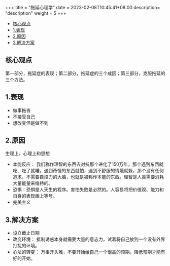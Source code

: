 +++
title = "拖延心理学"
date =  2023-02-08T10:45:41+08:00
description= "description"
weight = 5
+++

- [核心观点](#核心观点)
- [1.表现](#1表现)
- [2.原因](#2原因)
- [3.解决方案](#3解决方案)


## 核心观点
第一部分，拖延症的表现；第二部分，拖延症的三个成因；第三部分，克服拖延的三个方法。   

## 1.表现

- 做事拖沓
- 不接受自己
- 想改变但是做不到

## 2.原因

生理上、心理上和思想

- 本能反应： 我们称作理智的东西去对抗那个进化了150万年，那个遇到东西就吃、吃了就睡，遇到奇怪的东西就怕，遇到不舒服的情境就躲，那个没有任何追求，不需要自控力的大脑，也就是被称作本能的东西。理智是人类需要消耗大量能量来维持的。
- 恐惧：恐惧是人天生的程序。害怕失败是必然的。人容易将把价值观、能力和自身的表现画上等号。
- 完美主义

## 3.解决方案

- 设立截止日期
- 改变环境： 抵制诱惑本身就需要大量的意志力，试着将自己放到一个没有外界打扰的环境。
- 心法的转变： 万事开头难，不要开始给自己一个很高的预期。降低预期才能有好的开始。
